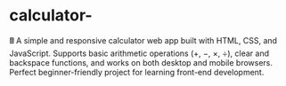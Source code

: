 # calculator-
🖩 A simple and responsive calculator web app built with HTML, CSS, and JavaScript. Supports basic arithmetic operations (+, −, ×, ÷), clear and backspace functions, and works on both desktop and mobile browsers. Perfect beginner-friendly project for learning front-end development.
